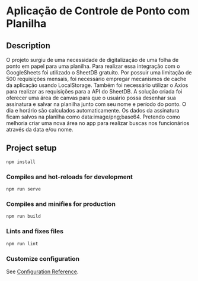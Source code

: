 # Aplicação de Controle de Ponto com Planilha

## Description
O projeto surgiu de uma necessidade de digitalização de uma folha de ponto em papel para uma planilha. Para realizar essa integração com o GoogleSheets foi utilizado o SheetDB gratuito. Por possuir uma limitação de 500 requisições mensais, foi necessário empregar mecanismos de cache da aplicação usando LocalStorage. Também foi necessário utilizar o Axios para realizar as requisições para a API do SheetDB. 
A solução criada foi oferecer uma área de canvas para que o usuário possa desenhar sua assinatura e salvar na planilha junto com seu nome e período do ponto. O dia e horário são calculados automaticamente. Os dados da assinatura ficam salvos na planilha como data:image/png;base64. 
Pretendo como melhoria criar uma nova área no app para realizar buscas nos funcionários através da data e/ou nome.

## Project setup
```
npm install
```

### Compiles and hot-reloads for development
```
npm run serve
```

### Compiles and minifies for production
```
npm run build
```

### Lints and fixes files
```
npm run lint
```

### Customize configuration
See [Configuration Reference](https://cli.vuejs.org/config/).
